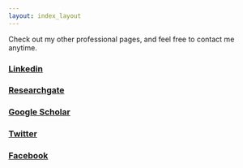 ```yaml
---
layout: index_layout
---
```


Check out my other professional pages, and feel free to contact me anytime.


### [Linkedin](https://www.linkedin.com/in/marko-sprem-63247783/)

### [Researchgate](https://www.researchgate.net/profile/Marko-Sprem)

### [Google Scholar](https://scholar.google.hr/citations?user=M1ooVmQAAAAJ&hl=en)

### [Twitter](https://twitter.com/Marko_Sprem)

### [Facebook](https://www.facebook.com/marko.sprem.z/)
